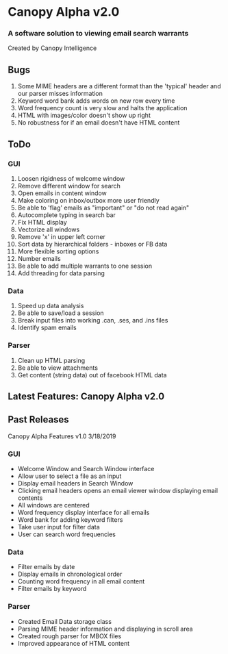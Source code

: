 # Canopy Alpha v2.0

### A software solution to viewing email search warrants

Created by Canopy Intelligence

## Bugs

1. Some MIME headers are a different format than the 'typical' header and our parser misses information
2. Keyword word bank adds words on new row every time
3. Word frequency count is very slow and halts the application
4. HTML with images/color doesn't show up right
5. No robustness for if an email doesn't have HTML content

## ToDo

### GUI
1. Loosen rigidness of welcome window
2. Remove different window for search
3. Open emails in content window
4. Make coloring on inbox/outbox more user friendly
5. Be able to 'flag' emails as "important" or "do not read again"
6. Autocomplete typing in search bar
7. Fix HTML display
8. Vectorize all windows
9. Remove 'x' in upper left corner
10. Sort data by hierarchical folders - inboxes or FB data
11. More flexible sorting options
12. Number emails
13. Be able to add multiple warrants to one session
14. Add threading for data parsing

### Data
1. Speed up data analysis
2. Be able to save/load a session
3. Break input files into working .can, .ses, and .ins files
4. Identify spam emails

### Parser
1. Clean up HTML parsing
2. Be able to view attachments
3. Get content (string data) out of facebook HTML data

## Latest Features: Canopy Alpha v2.0


## Past Releases

Canopy Alpha Features v1.0
3/18/2019

### GUI
- Welcome Window and Search Window interface
- Allow user to select a file as an input
- Display email headers in Search Window
- Clicking email headers opens an email viewer window displaying email contents
- All windows are centered
- Word frequency display interface for all emails
- Word bank for adding keyword filters
- Take user input for filter data
- User can search word frequencies

### Data
- Filter emails by date
- Display emails in chronological order
- Counting word frequency in all email content
- Filter emails by keyword

### Parser
- Created Email Data storage class
- Parsing MIME header information and displaying in scroll area
- Created rough parser for MBOX files
- Improved appearance of HTML content
